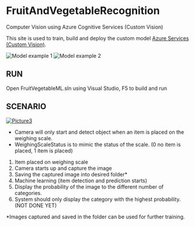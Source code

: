 # FruitAndVegetableRecognition
Computer Vision using Azure Cognitive Services (Custom Vision)

This site is used to train, build and deploy the custom model [Azure Services (Custom Vision)](https://www.customvision.ai/).

![Model example 1](https://ibb.co/kx6WHj6)
![Model example 2](https://ibb.co/qnnJS6n)

## RUN
Open FruitVegetableML.sln using Visual Studio, F5 to build and run


## SCENARIO
<a href="https://ibb.co/NSGTzh9"><img src="https://i.ibb.co/gVc4C1S/Picture3.png" alt="Picture3" border="0"></a>

- Camera will only start and detect object when an item is placed on the weighing scale.
- WeighingScaleStatus is to mimic the status of the scale. (0 no item is placed, 1 item is placed)

1. Item placed on weighing scale
2. Camera starts up and capture the image
3. Saving the captured image into desired folder*
4. Machine learning (item detection and prediction starts)
5. Display the probability of the image to the different number of categories.
6. System should only display the category with the highest probability. (NOT DONE YET)


*Images captured and saved in the folder can be used for further training.

